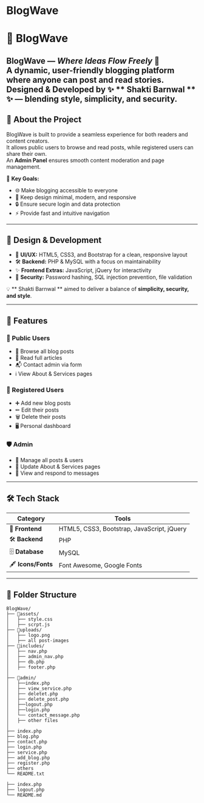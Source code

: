 # BlogWave
# 🌊 BlogWave

**BlogWave** — *Where Ideas Flow Freely* 📝  
A dynamic, user-friendly blogging platform where anyone can post and read stories.  
**Designed & Developed by** ✨ ** Shakti Barnwal ** ✨ — blending **style**, **simplicity**, and **security**.
---

## 📖 About the Project

BlogWave is built to provide a seamless experience for both readers and content creators.  
It allows public users to browse and read posts, while registered users can share their own.  
An **Admin Panel** ensures smooth content moderation and page management.

🎯 **Key Goals:**
- 🌐 Make blogging accessible to everyone  
- 📱 Keep design minimal, modern, and responsive  
- 🔒 Ensure secure login and data protection  
- ⚡ Provide fast and intuitive navigation  

---

## 🎨 Design & Development

- 🎨 **UI/UX:** HTML5, CSS3, and Bootstrap for a clean, responsive layout  
- 🛠 **Backend:** PHP & MySQL with a focus on maintainability  
- ✨ **Frontend Extras:** JavaScript, jQuery for interactivity  
- 🔐 **Security:** Password hashing, SQL injection prevention, file validation  

💡 ** Shakti Barnwal ** aimed to deliver a balance of **simplicity, security, and style**.

---

## 🚀 Features

### 👥 Public Users
- 📄 Browse all blog posts  
- 📖 Read full articles  
- 📬 Contact admin via form  
- ℹ View About & Services pages  

### 📝 Registered Users
- ➕ Add new blog posts  
- ✏ Edit their posts  
- 🗑 Delete their posts  
- 🖥 Personal dashboard  

### 🛡 Admin
- 🔧 Manage all posts & users  
- 📃 Update About & Services pages  
- 📩 View and respond to messages  

---

## 🛠 Tech Stack

| Category       | Tools |
|----------------|-------|
| 🎨 **Frontend** | HTML5, CSS3, Bootstrap, JavaScript, jQuery |
| 🛠 **Backend**  | PHP |
| 🗄 **Database** | MySQL |
| 🖋 **Icons/Fonts** | Font Awesome, Google Fonts |

---

## 📂 Folder Structure

```plaintext
BlogWave/
├── 📁assets/
│   ├── style.css
│   ├── scrpt.js
├── 📁uploads/
│   ├── logo.png
│   ├── all post-images
├── 📁includes/
│   ├── nav.php
│   ├── admin_nav.php
│   ├── db.php
│   ├── footer.php
│
├── 📁admin/
│   ├──index.php
│   ├── view_service.php
│   ├── deletet.php
│   ├── delete_post.php
│   ├──logout.php
│   ├──login.php
│   └── contact_message.php
│   ├── other files
│
├── index.php
├── blog.php
├── contact.php
├── login.php
├── service.php
├── add_blog.php
├── register.php
├── others
└── README.txt

├── index.php
├── logout.php
└── README.md
